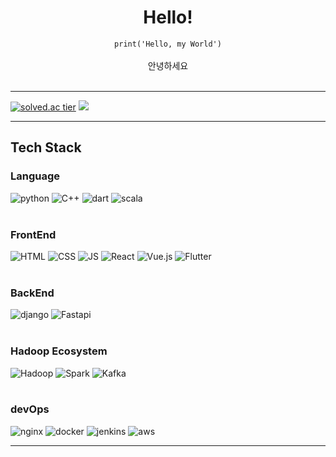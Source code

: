 <div align="center">

# Hello! 

`
print('Hello, my World')
`
<br>
<br>
 안녕하세요<br>
 <br>
</div>

***
[![solved.ac tier](http://mazassumnida.wtf/api/generate_badge?boj=qkrqkrgh)](https://solved.ac/qkrqkrgh)
 <img src="http://mazandi.herokuapp.com/api?handle=qkrqkrgh&theme=warm"/>
 <br>
***

## Tech Stack
### Language
![python](https://img.shields.io/badge/Python-3776AB?style=flat-square&logo=python&logoColor=white)
![C++](https://img.shields.io/badge/cpp-00599C?style=flat&logo=cplusplus&logoColor=white)
![dart](https://img.shields.io/badge/dart-0175C2?style=flat&logo=dart&logoColor=white)
![scala](https://img.shields.io/badge/Scala-DC322F?style=flat-square&logo=scala&logoColor=white)
<br>
<br>
### FrontEnd
![HTML](https://img.shields.io/badge/HTML-E34F26?style=flat-square&logo=HTML5&logoColor=white) 
![CSS](https://img.shields.io/badge/CSS-1572B6?style=flat-square&logo=CSS3&logoColor=white) 
![JS](https://img.shields.io/badge/JavaScript-F7DF1E?style=flat-square&logo=JavaScript&logoColor=white)
![React](https://img.shields.io/badge/react-61DAFB?style=flat&logo=react&logoColor=white)
![Vue.js](https://img.shields.io/badge/Vue.js-4FC08D?style=flat-square&logo=Vue.js&logoColor=white)
![Flutter](https://img.shields.io/badge/Flutter-02569B?style=flat-square&logo=flutter&logoColor=white)
<br>
<br>
### BackEnd
![django](https://img.shields.io/badge/django-092E20?style=flat-square&logo=django&logoColor=white)
![Fastapi](https://img.shields.io/badge/FastAPI-009688?style=flat-square&logo=fastapi&logoColor=white)
<br>
<br>
### Hadoop Ecosystem
![Hadoop](https://img.shields.io/badge/Hadoop-66CCFF?style=flat-square&logo=apachehadoop&logoColor=white)
![Spark](https://img.shields.io/badge/Spark-E25A1C?style=flat-square&logo=apachespark&logoColor=white)
![Kafka](https://img.shields.io/badge/Kafka-231F20?style=flat-square&logo=apachekafka&logoColor=white)
<br>
<br>
### devOps
![nginx](https://img.shields.io/badge/nginx-009639?style=flat&logo=nginx&logoColor=white)
![docker](https://img.shields.io/badge/docker-2496ED?style=flat&logo=docker&logoColor=white)
![jenkins](https://img.shields.io/badge/jenkins-D24939?style=flat&logo=jenkins&logoColor=white)
![aws](https://img.shields.io/badge/amazonaws-232F3E?style=flat&logo=amazonaws&logoColor=white)
 
 
   
***
